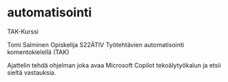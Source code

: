 # automatisointi
TAK-Kurssi


Tomi Salminen
Opiskelija
S22ÄTIV
Työtehtävien automatisointi komentokielellä (TAK)

Ajattelin tehdä ohjelman joka avaa Microsoft Copilot tekoälytyökalun ja etsii sieltä vastauksia.


